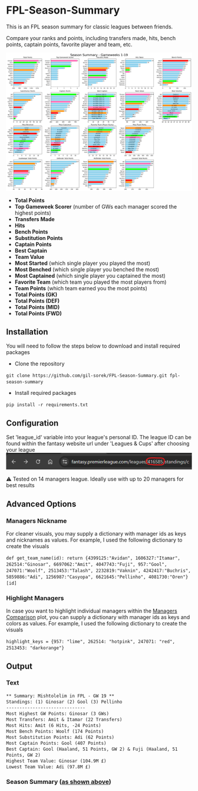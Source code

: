 # FPL-Season-Summary
 
This is an FPL season summary for classic leagues between friends.

Compare your ranks and points, including transfers made, hits, bench points, captain points, favorite player and team, etc.

![Season Summary](images/Season_Summary_GW19.png)

- **Total Points**
- **Top Gameweek Scorer** (number of GWs each manager scored the highest points)
- **Transfers Made**
- **Hits**
- **Bench Points**
- **Substitution Points**
- **Captain Points**
- **Best Captain**
- **Team Value**
- **Most Started** (which single player you played the most)
- **Most Benched** (which single player you benched the most)
- **Most Captained** (which single player you captained the most)
- **Favorite Team** (which team you played the most players from)
- **Team Points** (which team earned you the most points)
- **Total Points (GK)**
- **Total Points (DEF)**
- **Total Points (MID)**
- **Total Points (FWD)**

## Installation
You will need to follow the steps below to download and install required packages

- Clone the repository

`git clone https://github.com/gil-sorek/FPL-Season-Summary.git fpl-season-summary`

- Install required packages

`pip install -r requirements.txt`

## Configuration
Set 'league_id' variable into your league's personal ID.
The league ID can be found within the fantasy website url under 'Leagues & Cups' after choosing your league
![League ID](images/league_id.png)
<p>⚠️ Tested on 14 managers league. Ideally use with up to 20 managers for best results</p>

## Advanced Options
### Managers Nickname
For cleaner visuals, you may supply a dictionary with manager ids as keys and nicknames as values.
For example, I used the following dictionary to create the visuals

`def get_team_name(id): return {4399125:"Avidan", 1606327:"Itamar", 262514:"Ginosar", 6697062:"Amit", 4047743:"Fuji", 957:"Gool", 247071:"Woolf", 2513453:"Talash", 2232819:"Vaknin", 4242417:"Buchris", 5859886:"Adi", 1256987:"Casyopa", 6621645:"Pellinho", 4081730:"Oren"}[id]`

### Highlight Managers
In case you want to highlight individual managers within the [Managers Comparison](#fpl-league-summary) plot,
you can supply a dictionary with manager ids as keys and colors as values.
For example, I used the following dictionary to create the visuals

`highlight_keys = {957: "lime", 262514: "hotpink", 247071: "red", 2513453: "darkorange"}`

## Output
### Text
```
** Summary: Mishtolelim in FPL - GW 19 **
Standings: (1) Ginosar (2) Gool (3) Pellinho
------------------------------
Most Highest GW Points: Ginosar (3 GWs)
Most Transfers: Amit & Itamar (22 Transfers)
Most Hits: Amit (6 Hits, -24 Points)
Most Bench Points: Woolf (174 Points)
Most Substitution Points: Adi (62 Points)
Most Captain Points: Gool (407 Points)
Best Captain: Gool (Haaland, 51 Points, GW 2) & Fuji (Haaland, 51 Points, GW 2)
Highest Team Value: Ginosar (104.9M £)
Lowest Team Value: Adi (97.8M £)
```

### Season Summary ([as shown above](#fpl-season-summary))
